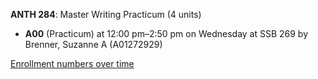 **ANTH 284**: Master Writing Practicum (4 units)

- **A00** (Practicum) at 12:00 pm–2:50 pm on Wednesday at SSB 269 by Brenner, Suzanne A (A01272929)

[Enrollment numbers over time](./ANTH284.tsv)
